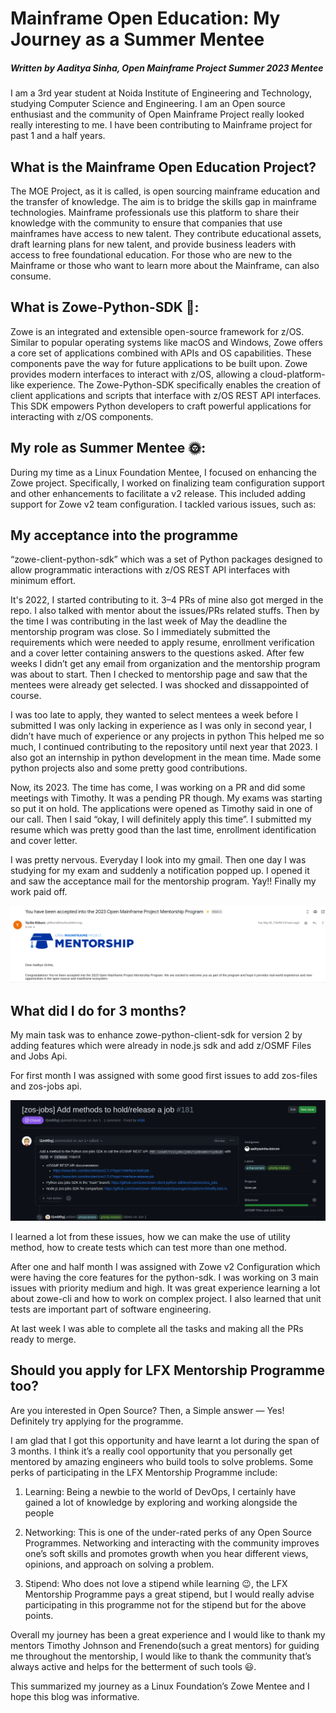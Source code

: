 # Mainframe Open Education: My Journey as a Summer Mentee

##### Written by Aaditya Sinha, Open Mainframe Project Summer 2023 Mentee

I am a 3rd year student at Noida Institute of Engineering and Technology, studying Computer Science and Engineering. I am an Open source enthusiast and the community of Open Mainframe Project really looked really interesting to me. I have been contributing to Mainframe project for past 1 and a half years.

## What is the Mainframe Open Education Project?

The MOE Project, as it is called, is open sourcing mainframe education and the transfer of knowledge. The aim is to bridge the skills gap in mainframe technologies. Mainframe professionals use this platform to share their knowledge with the community to ensure that companies that use mainframes have access to new talent. They contribute educational assets, draft learning plans for new talent, and provide business leaders with access to free foundational education. For those who are new to the Mainframe or those who want to learn more about the Mainframe, can also consume. 

## What is Zowe-Python-SDK 🚀:
Zowe is an integrated and extensible open-source framework for z/OS. Similar to popular operating systems like macOS and Windows, Zowe offers a core set of applications combined with APIs and OS capabilities. These components pave the way for future applications to be built upon. Zowe provides modern interfaces to interact with z/OS, allowing a cloud-platform-like experience. The Zowe-Python-SDK specifically enables the creation of client applications and scripts that interface with z/OS REST API interfaces. This SDK empowers Python developers to craft powerful applications for interacting with z/OS components.

## My role as Summer Mentee 🌞:
During my time as a Linux Foundation Mentee, I focused on enhancing the Zowe project. Specifically, I worked on finalizing team configuration support and other enhancements to facilitate a v2 release. This included adding support for Zowe v2 team configuration. I tackled various issues, such as:


## My acceptance into the programme
“zowe-client-python-sdk” which was a set of Python packages designed to allow programmatic interactions with z/OS REST API interfaces with minimum effort.

It's 2022, I started contributing to it. 3–4 PRs of mine also got merged in the repo. I also talked with mentor about the issues/PRs related stuffs. Then by the time I was contributing in the last week of May the deadline the mentorship program was close. So I immediately submitted the requirements which were needed to apply resume, enrollment verification and a cover letter containing answers to the questions asked. After few weeks I didn’t get any email from organization and the mentorship program was about to start. Then I checked to mentorship page and saw that the mentees were already get selected. I was shocked and dissappointed of course.

I was too late to apply, they wanted to select mentees a week before I submitted
I was only lacking in experience as I was only in second year, I didn’t have much of experience or any projects in python
This helped me so much, I continued contributing to the repository until next year that 2023. I also got an internship in python development in the mean time. Made some python projects also and some pretty good contributions.

Now, its 2023. The time has come, I was working on a PR and did some meetings with Timothy. It was a pending PR though. My exams was starting so put it on hold. The applications were opened as Timothy said in one of our call. Then I said “okay, I will definitely apply this time”. I submitted my resume which was pretty good than the last time, enrollment identification and cover letter.

I was pretty nervous. Everyday I look into my gmail. Then one day I was studying for my exam and suddenly a notification popped up. I opened it and saw the acceptance mail for the mentorship program. Yay!! Finally my work paid off.

![](./acceptance.png)

## What did I do for 3 months?
My main task was to enhance zowe-python-client-sdk for version 2 by adding features which were already in node.js sdk and add z/OSMF Files and Jobs Api.

For first month I was assigned with some good first issues to add zos-files and zos-jobs api.

![](./issue1.png)

I learned a lot from these issues, how we can make the use of utility method, how to create tests which can test more than one method.

After one and half month I was assigned with Zowe v2 Configuration which were having the core features for the python-sdk.
I was working on 3 main issues with priority medium and high.
It was great experience learning a lot about zowe-cli and how to work on complex project. I also learned that unit tests are important part of software engineering.

At last week I was able to complete all the tasks and making all the PRs ready to merge.

## Should you apply for LFX Mentorship Programme too?
Are you interested in Open Source? Then, a Simple answer — Yes! Definitely try applying for the programme.

I am glad that I got this opportunity and have learnt a lot during the span of 3 months. I think it’s a really cool opportunity that you personally get mentored by amazing engineers who build tools to solve problems. Some perks of participating in the LFX Mentorship Programme include:

1. Learning: Being a newbie to the world of DevOps, I certainly have gained a lot of knowledge by exploring and working alongside the people

2. Networking: This is one of the under-rated perks of any Open Source Programmes. Networking and interacting with the community improves one’s soft skills and promotes growth when you hear different views, opinions, and approach on solving a problem.

3. Stipend: Who does not love a stipend while learning 😉, the LFX Mentorship Programme pays a great stipend, but I would really advise participating in this programme not for the stipend but for the above points.

Overall my journey has been a great experience and I would like to thank my mentors Timothy Johnson and Frenendo(such a great mentors) for guiding me throughout the mentorship, I would like to thank the community that’s always active and helps for the betterment of such tools 😃.

This summarized my journey as a Linux Foundation’s Zowe Mentee and I hope this blog was informative.